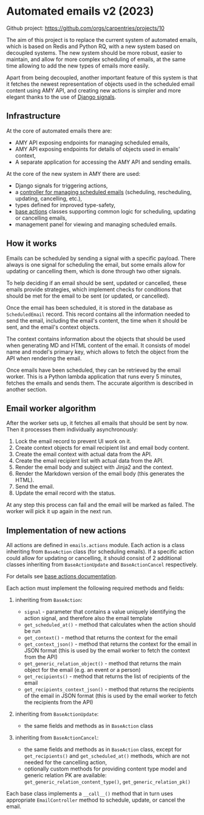 # Automated emails v2 (2023)

Github project: https://github.com/orgs/carpentries/projects/10

The aim of this project is to replace the current system of automated emails, which is
based on Redis and Python RQ, with a new system based on decoupled systems.
The new system should be more robust, easier to maintain, and allow for more complex
scheduling of emails, at the same time allowing to add the new types of emails more
easily.

Apart from being decoupled, another important feature of this system is that it fetches
the newest representation of objects used in the scheduled email content using AMY API,
and creating new actions is simpler and more elegant thanks to the use of
[Django signals](https://docs.djangoproject.com/en/5.0/topics/signals/).


## Infrastructure

At the core of automated emails there are:

* AMY API exposing endpoints for managing scheduled emails,
* AMY API exposing endpoints for details of objects used in emails' context,
* A separate application for accessing the AMY API and sending emails.

At the core of the new system in AMY there are used:

* Django signals for triggering actions,
* a [controller for managing scheduled emails](email_controller.md) (scheduling, rescheduling, updating,
  cancelling, etc.),
* types defined for improved type-safety,
* [base actions](./base_actions.md) classes supporting common logic for scheduling, updating or cancelling emails,
* management panel for viewing and managing scheduled emails.

## How it works

Emails can be scheduled by sending a signal with a specific
payload. There always is one signal for scheduling the email, but
some emails allow for updating or cancelling them, which is done
through two other signals.

To help deciding if an email should be sent, updated or cancelled,
these emails provide strategies, which implement checks for
conditions that should be met for the email to be sent (or updated,
or cancelled).

Once the email has been scheduled, it is stored in the database as
`ScheduledEmail` record. This record contains all the information
needed to send the email, including the email's content, the time
when it should be sent, and the email's context objects.

The context contains information about the objects that should be
used when generating MD and HTML content of the email. It consists of
model name and model's primary key, which allows to fetch the object
from the API when rendering the email.

Once emails have been scheduled, they can be retrieved by the email worker. This is
a Python lambda application that runs every 5 minutes, fetches the emails and sends
them. The accurate algorithm is described in another section.

## Email worker algorithm

After the worker sets up, it fetches all emails that should be sent by now. Then it
processes them individually asynchronously:

1. Lock the email record to prevent UI work on it.
2. Create context objects for email recipient list and email body content.
3. Create the email context with actual data from the API.
4. Create the email recipient list with actual data from the API.
5. Render the email body and subject with Jinja2 and the context.
6. Render the Markdown version of the email body (this generates the HTML).
7. Send the email.
8. Update the email record with the status.

At any step this process can fail and the email will be marked as failed. The worker
will pick it up again in the next run.

## Implementation of new actions

All actions are defined in `emails.actions` module. Each action is a class
inheriting from `BaseAction` class (for scheduling emails). If a specific action
could allow for updating or cancelling, it should consist of 2 additional classes
inheriting from `BaseActionUpdate` and `BaseActionCancel` respectively.

For details see [base actions documentation](./base_actions.md).

Each action must implement the following required methods and fields:

1. inheriting from `BaseAction`:
    * `signal` - parameter that contains a value uniquely identifying the action signal,
      and therefore also the email template
    * `get_scheduled_at()` - method that calculates when the action should be run
    * `get_context()` - method that returns the context for the email
    * `get_context_json()` - method that returns the context for the email in JSON
      format (this is used by the email worker to fetch the context from the API)
    * `get_generic_relation_object()` - method that returns the main object for the
      email (e.g. an event or a person)
    * `get_recipients()` - method that returns the list of recipients of the email
    * `get_recipients_context_json()` - method that returns the recipients of the email
      in JSON format (this is used by the email worker to fetch the recipients from the
      API)

2. inheriting from `BaseActionUpdate`:
    * the same fields and methods as in `BaseAction` class

3. inheriting from `BaseActionCancel`:
    * the same fields and methods as in `BaseAction` class, except for `get_recipients()`
      and `get_scheduled_at()` methods, which are not needed for the cancelling action,
    * optionally custom methods for providing content type model and generic relation PK are available:
      `get_generic_relation_content_type()`, `get_generic_relation_pk()`

Each base class implements a `__call__()` method that in turn uses appropriate
`EmailController` method to schedule, update, or cancel the email.
